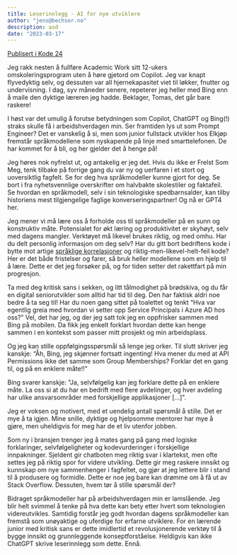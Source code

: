 ```yaml
---
title: Leserinnlegg - AI for nye utviklere
author: "jens@bechsor.no"
description: asd
date: "2023-03-17"
---
```


[Publisert i Kode 24](https://www.kode24.no/artikkel/jeg-snakker-heller-med-bing-enn-a-maile-laereren/78775870)

Jeg rakk nesten å fullføre Academic Work sitt 12-ukers omskoleringsprogram uten å høre gjetord om Copilot. Jeg var knapt flyvedyktig selv, og dessuten var all hjernekapasitet viet til løkker, fnutter og undervisning. I dag, syv måneder senere, repeterer jeg heller med Bing enn å maile den dyktige læreren jeg hadde. Beklager, Tomas, det går bare raskere!

I høst var det umulig å forutse betydningen som Copilot, ChatGPT og Bing(!) straks skulle få i arbeidshverdagen min. Ser framtiden lys ut som Prompt Engineer? Det er vanskelig å si, men som junior fullstack utvikler hos Elkjøp fremstår språkmodellene som nyskapende på linje med smarttelefonen. De har kommet for å bli, og her gjelder det å henge på!

Jeg høres nok nyfrelst ut, og antakelig er jeg det. Hvis du ikke er Frelst Som Meg, tenk tilbake på forrige gang du var ny og uerfaren i et stort og uoversiktlig fagfelt. Se for deg hva språkmodeller kunne gjort for deg. Se bort i fra nyhetsvennlige overskrifter om halvbakte skolestiler og faktafeil. Se hvordan en språkmodell, selv i sin teknologiske spedbarnsalder, kan tilby historiens mest tilgjengelige faglige konverseringspartner! Og nå er GPT4 her.

Jeg mener vi må lære oss å forholde oss til språkmodeller på en sunn og konstruktiv måte. Potensialet for økt læring og produktivitet er skyhøyt, selv med dagens mangler. Verktøyet må likevel brukes riktig, og med omhu. Har du delt personlig informasjon om deg selv? Har du gitt bort bedriftens kode i bytte mot artige [språklige korrelasjoner](https://www.newyorker.com/tech/annals-of-technology/chatgpt-is-a-blurry-jpeg-of-the-web) og riktig-men-likevel-helt-feil kode? Her er det både fristelser og farer, så bruk heller modellene som en hjelp til å lære. Dette er det jeg forsøker på, og for tiden setter det rakettfart på min progresjon.

Ta med deg kritisk sans i sekken, og litt tålmodighet på brødskiva, og du får en digital seniorutvikler som alltid har tid til deg. Den har faktisk aldri noe bedre å ta seg til! Har du noen gang sittet på toalettet og tenkt “Hva var egentlig greia med hvordan vi setter opp Service Principals i Azure AD hos oss?” Vel, det har jeg, og der jeg satt tok jeg en oppfrisker sammen med Bing på mobilen. Da fikk jeg enkelt forklart hvordan dette kan henge sammen i en kontekst som passer mitt prosjekt og min arbeidsplass.

Og jeg kan stille oppfølgingsspørsmål så lenge jeg orker. Til slutt skriver jeg kanskje: “Åh, Bing, jeg skjønner fortsatt ingenting! Hva mener du med at API Permissions ikke det samme som Group Memberships? Forklar det en gang til, og på en enklere måte!!”

Bing svarer kanskje: "Ja, selvfølgelig kan jeg forklare dette på en enklere måte. La oss si at du har en bedrift med flere avdelinger, og hver avdeling har ulike ansvarsområder med forskjellige applikasjoner […]".

Jeg er voksen og motivert, med et uendelig antall spørsmål å stille. Det er mye å ta igjen. Mine snille, dyktige og hjelpsomme mentorer har mye å gjøre, men uheldigvis for meg har de et liv utenfor jobben.

Som ny i bransjen trenger jeg å mates gang på gang med logiske forklaringer, selvfølgeligheter og kodevurderinger i forskjellige innpakninger. Sjeldent gir chatboten meg riktig svar i klartekst, men ofte settes jeg på riktig spor for videre utvikling. Dette gir meg raskere innsikt og kunnskap om nye sammenhenger i fagfeltet, og gjør at jeg lettere blir i stand til å produsere og formidle. Dette er noe jeg bare kan drømme om å få ut av Stack Overflow. Dessuten, hvem tør å stille spørsmål der?

Bidraget språkmodeller har på arbeidshverdagen min er lamslående. Jeg blir helt svimmel å tenke på hva dette kan bety etter hvert som teknologien videreutvikles. Samtidig forstår jeg godt hvordan dagens språkmodeller kan fremstå som unøyaktige og uferdige for erfarne utviklere. For en lærende junior med kritisk sans er dette imidlertid et revolusjonerende verktøy til å bygge innsikt og grunnleggende konseptforståelse. Heldigvis kan ikke ChatGPT skrive leserinnlegg som dette. Ennå.